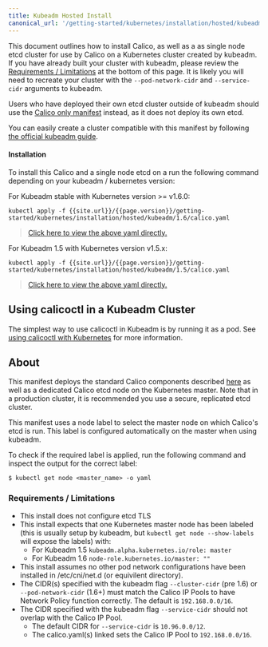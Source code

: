 ```yaml
---
title: Kubeadm Hosted Install
canonical_url: '/getting-started/kubernetes/installation/hosted/kubeadm/'
---
```


This document outlines how to install Calico, as well as a as single node
etcd cluster for use by Calico on a Kubernetes cluster created by kubeadm.
If you have already built your cluster with kubeadm, please review the
[Requirements / Limitations](#requirements--limitations) at the bottom of
this page. It is likely you will need to recreate your cluster with the
`--pod-network-cidr` and `--service-cidr` arguments to kubeadm.

Users who have deployed their own etcd cluster outside of kubeadm should
use the [Calico only manifest](../hosted) instead, as it does not deploy its
own etcd.

You can easily create a cluster compatible with this manifest by following [the official kubeadm guide](http://kubernetes.io/docs/getting-started-guides/kubeadm/).


#### Installation

To install this Calico and a single node etcd on a run the following command
depending on your kubeadm / kubernetes version:

For Kubeadm stable with Kubernetes version >= v1.6.0:

```
kubectl apply -f {{site.url}}/{{page.version}}/getting-started/kubernetes/installation/hosted/kubeadm/1.6/calico.yaml
```

>[Click here to view the above yaml directly.](1.6/calico.yaml)

For Kubeadm 1.5 with Kubernetes version v1.5.x:

```
kubectl apply -f {{site.url}}/{{page.version}}/getting-started/kubernetes/installation/hosted/kubeadm/1.5/calico.yaml
```

>[Click here to view the above yaml directly.](1.5/calico.yaml)

## Using calicoctl in a Kubeadm Cluster

The simplest way to use calicoctl in Kubeadm is by running it as a pod.
See [using calicoctl with Kubernetes](../../../tutorials/using-calicoctl#b-running-calicoctl-as-a-kubernetes-pod) for more information.

## About

This manifest deploys the standard Calico components described
[here]({{site.baseurl}}/{{page.version}}/getting-started/kubernetes/installation/hosted)
as well as a dedicated Calico etcd node on the Kubernetes master.  Note that in a production cluster, it is
recommended you use a secure, replicated etcd cluster.

This manifest uses a node label to select the master node on which Calico's etcd is run. This label is configured
automatically on the master when using kubeadm.

To check if the required label is applied, run the following command and
inspect the output for the correct label:

```shell
$ kubectl get node <master_name> -o yaml
```

### Requirements / Limitations

* This install does not configure etcd TLS
* This install expects that one Kubernetes master node has been labeled
  (this is usually setup by kubeadm, but `kubectl get node --show-labels` will expose the labels) with:
  * For Kubeadm 1.5 `kubeadm.alpha.kubernetes.io/role: master`
  * For Kubeadm 1.6 `node-role.kubernetes.io/master: ""`
* This install assumes no other pod network configurations have been installed
  in /etc/cni/net.d (or equivilent directory).
* The CIDR(s) specified with the kubeadm flag `--cluster-cidr` (pre 1.6) or
  `--pod-network-cidr` (1.6+) must match the Calico IP Pools to have Network
  Policy function correctly. The default is `192.168.0.0/16`.
* The CIDR specified with the kubeadm flag `--service-cidr` should not overlap with the Calico IP Pool.
  * The default CIDR for `--service-cidr` is `10.96.0.0/12`.
  * The calico.yaml(s) linked sets the Calico IP Pool to `192.168.0.0/16`.
